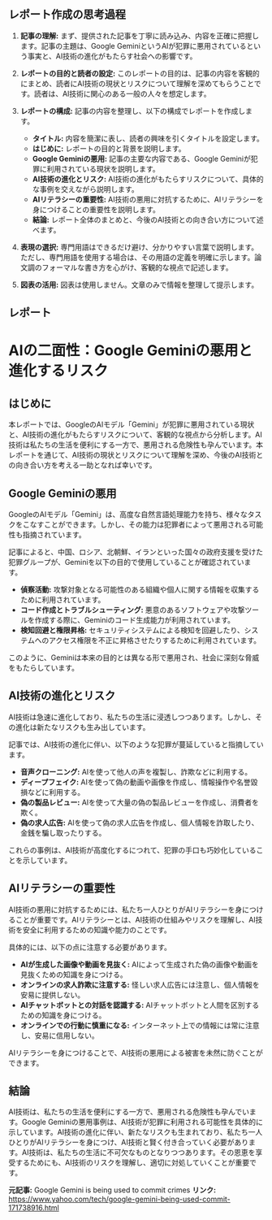## レポート作成の思考過程

1. **記事の理解:** まず、提供された記事を丁寧に読み込み、内容を正確に把握します。記事の主題は、Google GeminiというAIが犯罪に悪用されているという事実と、AI技術の進化がもたらす社会への影響です。

2. **レポートの目的と読者の設定:** このレポートの目的は、記事の内容を客観的にまとめ、読者にAI技術の現状とリスクについて理解を深めてもらうことです。読者は、AI技術に関心のある一般の人々を想定します。

3. **レポートの構成:** 記事の内容を整理し、以下の構成でレポートを作成します。
    *   **タイトル:** 内容を簡潔に表し、読者の興味を引くタイトルを設定します。
    *   **はじめに:** レポートの目的と背景を説明します。
    *   **Google Geminiの悪用:** 記事の主要な内容である、Google Geminiが犯罪に利用されている現状を説明します。
    *   **AI技術の進化とリスク:** AI技術の進化がもたらすリスクについて、具体的な事例を交えながら説明します。
    *   **AIリテラシーの重要性:** AI技術の悪用に対抗するために、AIリテラシーを身につけることの重要性を説明します。
    *   **結論:** レポート全体のまとめと、今後のAI技術との向き合い方について述べます。

4. **表現の選択:** 専門用語はできるだけ避け、分かりやすい言葉で説明します。ただし、専門用語を使用する場合は、その用語の定義を明確に示します。論文調のフォーマルな書き方を心がけ、客観的な視点で記述します。

5. **図表の活用:** 図表は使用しません。文章のみで情報を整理して提示します。

## レポート

# AIの二面性：Google Geminiの悪用と進化するリスク

## はじめに

本レポートでは、GoogleのAIモデル「Gemini」が犯罪に悪用されている現状と、AI技術の進化がもたらすリスクについて、客観的な視点から分析します。AI技術は私たちの生活を便利にする一方で、悪用される危険性も孕んでいます。本レポートを通じて、AI技術の現状とリスクについて理解を深め、今後のAI技術との向き合い方を考える一助となれば幸いです。

## Google Geminiの悪用

GoogleのAIモデル「Gemini」は、高度な自然言語処理能力を持ち、様々なタスクをこなすことができます。しかし、その能力は犯罪者によって悪用される可能性も指摘されています。

記事によると、中国、ロシア、北朝鮮、イランといった国々の政府支援を受けた犯罪グループが、Geminiを以下の目的で使用していることが確認されています。

*   **偵察活動:** 攻撃対象となる可能性のある組織や個人に関する情報を収集するために利用されています。
*   **コード作成とトラブルシューティング:** 悪意のあるソフトウェアや攻撃ツールを作成する際に、Geminiのコード生成能力が利用されています。
*   **検知回避と権限昇格:** セキュリティシステムによる検知を回避したり、システムへのアクセス権限を不正に昇格させたりするために利用されています。

このように、Geminiは本来の目的とは異なる形で悪用され、社会に深刻な脅威をもたらしています。

## AI技術の進化とリスク

AI技術は急速に進化しており、私たちの生活に浸透しつつあります。しかし、その進化は新たなリスクも生み出しています。

記事では、AI技術の進化に伴い、以下のような犯罪が蔓延していると指摘しています。

*   **音声クローニング:** AIを使って他人の声を複製し、詐欺などに利用する。
*   **ディープフェイク:** AIを使って偽の動画や画像を作成し、情報操作や名誉毀損などに利用する。
*   **偽の製品レビュー:** AIを使って大量の偽の製品レビューを作成し、消費者を欺く。
*   **偽の求人広告:** AIを使って偽の求人広告を作成し、個人情報を詐取したり、金銭を騙し取ったりする。

これらの事例は、AI技術が高度化するにつれて、犯罪の手口も巧妙化していることを示しています。

## AIリテラシーの重要性

AI技術の悪用に対抗するためには、私たち一人ひとりがAIリテラシーを身につけることが重要です。AIリテラシーとは、AI技術の仕組みやリスクを理解し、AI技術を安全に利用するための知識や能力のことです。

具体的には、以下の点に注意する必要があります。

*   **AIが生成した画像や動画を見抜く:** AIによって生成された偽の画像や動画を見抜くための知識を身につける。
*   **オンラインの求人詐欺に注意する:** 怪しい求人広告には注意し、個人情報を安易に提供しない。
*   **AIチャットボットとの対話を認識する:** AIチャットボットと人間を区別するための知識を身につける。
*   **オンラインでの行動に慎重になる:** インターネット上での情報には常に注意し、安易に信用しない。

AIリテラシーを身につけることで、AI技術の悪用による被害を未然に防ぐことができます。

## 結論

AI技術は、私たちの生活を便利にする一方で、悪用される危険性も孕んでいます。Google Geminiの悪用事例は、AI技術が犯罪に利用される可能性を具体的に示しています。AI技術の進化に伴い、新たなリスクも生まれており、私たち一人ひとりがAIリテラシーを身につけ、AI技術と賢く付き合っていく必要があります。AI技術は、私たちの生活に不可欠なものとなりつつあります。その恩恵を享受するためにも、AI技術のリスクを理解し、適切に対処していくことが重要です。


**元記事:** Google Gemini is being used to commit crimes
**リンク:** https://www.yahoo.com/tech/google-gemini-being-used-commit-171738916.html